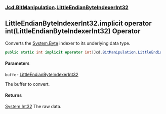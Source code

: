 ### [Jcd.BitManipulation](Jcd.BitManipulation.md 'Jcd.BitManipulation').[LittleEndianByteIndexerInt32](Jcd.BitManipulation.LittleEndianByteIndexerInt32.md 'Jcd.BitManipulation.LittleEndianByteIndexerInt32')

## LittleEndianByteIndexerInt32.implicit operator int(LittleEndianByteIndexerInt32) Operator

Converts the [System.Byte](https://docs.microsoft.com/en-us/dotnet/api/System.Byte 'System.Byte') indexer to its
underlying data type.

```csharp
public static int implicit operator int(Jcd.BitManipulation.LittleEndianByteIndexerInt32 buffer);
```
#### Parameters

<a name='Jcd.BitManipulation.LittleEndianByteIndexerInt32.op_Implicitint(Jcd.BitManipulation.LittleEndianByteIndexerInt32).buffer'></a>

`buffer` [LittleEndianByteIndexerInt32](Jcd.BitManipulation.LittleEndianByteIndexerInt32.md 'Jcd.BitManipulation.LittleEndianByteIndexerInt32')

The buffer to convert.

#### Returns
[System.Int32](https://docs.microsoft.com/en-us/dotnet/api/System.Int32 'System.Int32')
The raw data.